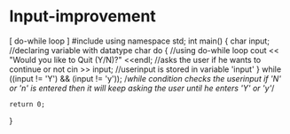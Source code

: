 # Input-improvement
[ do-while loop ]
#include <iostream>
using namespace std;
int main() {
	char input;  //declaring variable with datatype char
	do {             //using do-while loop
		cout << "Would you like to Quit (Y/N)?" <<endl;  //asks the user if he wants to continue or not
		cin >> input;             //userinput is stored in variable 'input'
	   }
	while ((input != 'Y') && (input != 'y'));   /*while condition checks the userinput 
												if 'N' or 'n' is entered then it will keep asking the user until he enters 'Y' or 'y'*/
	
	return 0;
}

